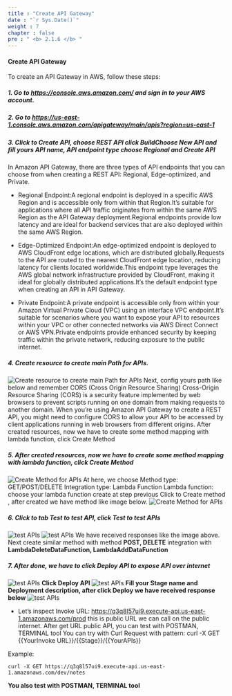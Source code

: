 ```yaml
---
title : "Create API Gateway"
date : "`r Sys.Date()`"
weight : 7
chapter : false
pre : " <b> 2.1.6 </b> "
---
```



#### Create API Gateway
To create an API Gateway in AWS, follow these steps:

##### 1. Go to https://console.aws.amazon.com/ and sign in to your AWS account.
##### 2. Go to https://us-east-1.console.aws.amazon.com/apigateway/main/apis?region=us-east-1
##### 3. Click to Create API, choose REST API click BuildChoose New API and fill yours API name, API endpoint type choose Regional and Create API

In Amazon API Gateway, there are three types of API endpoints that you can choose from when creating a REST API: Regional, Edge-optimized, and Private.

+ Regional Endpoint:A regional endpoint is deployed in a specific AWS Region and is accessible only from within that Region.It’s suitable for applications where all API traffic originates from within the same AWS Region as the API Gateway deployment.Regional endpoints provide low latency and are ideal for backend services that are also deployed within the same AWS Region.

+ Edge-Optimized Endpoint:An edge-optimized endpoint is deployed to AWS CloudFront edge locations, which are distributed globally.Requests to the API are routed to the nearest CloudFront edge location, reducing latency for clients located worldwide.This endpoint type leverages the AWS global network infrastructure provided by CloudFront, making it ideal for globally distributed applications.It’s the default endpoint type when creating an API in API Gateway.

+ Private Endpoint:A private endpoint is accessible only from within your Amazon Virtual Private Cloud (VPC) using an interface VPC endpoint.It’s suitable for scenarios where you want to expose your API to resources within your VPC or other connected networks via AWS Direct Connect or AWS VPN.Private endpoints provide enhanced security by keeping traffic within the private network, reducing exposure to the public internet.
##### 4. Create resource to create main Path for APIs.
![Create resource to create main Path for APIs](/aws-stutdy-group-workshop/images/2/CreateAPIGW1.jpeg?featherlight=false&width=80pc)
Next, config yours path like below and remember CORS (Cross Origin Resource Sharing)
Cross-Origin Resource Sharing (CORS) is a security feature implemented by web browsers to prevent scripts running on one domain from making requests to another domain. When you’re using Amazon API Gateway to create a REST API, you might need to configure CORS to allow your API to be accessed by client applications running in web browsers from different origins.
After created resources, now we have to create some method mapping with lambda function, click Create Method
##### 5. After created resources, now we have to create some method mapping with lambda function, click Create Method
![Create Method for APIs](/aws-stutdy-group-workshop/images/2/CreateAPIGW2.jpeg?featherlight=false&width=80pc)
At here, we choose
Method type: GET/POST/DELETE
Integration type: Lambda Function
Lambda function: choose your lambda function create at step previous
Click to Create method , after created we have method like image below.
![Create Method for APIs](/aws-stutdy-group-workshop/images/2/CreateAPIGW3.jpeg?featherlight=false&width=80pc)
##### 6. Click to tab Test to test API, click Test to test APIs
![test APIs](/aws-stutdy-group-workshop/images/2/CreateAPIGW4.jpeg?featherlight=false&width=80pc)
![test APIs](/aws-stutdy-group-workshop/images/2/CreateAPIGW5.jpeg?featherlight=false&width=80pc)
We have received responses like the image above. Next create similar method with method **POST, DELETE** integration with **LambdaDeleteDataFunction, LambdaAddDataFunction**
##### 7. After done, we have to click Deploy API to expose API over internet
![test APIs](/aws-stutdy-group-workshop/images/2/Deploy5.jpeg?featherlight=false&width=50pc)
**Click Deploy API** 
![test APIs](/aws-stutdy-group-workshop/images/2/Deploy1.jpeg?featherlight=false&width=50pc)
**Fill your Stage name and Deployment description, after click Deploy we have received response below**
![test APIs](/aws-stutdy-group-workshop/images/2/Deploy3.jpeg?featherlight=false&width=50pc)

- Let’s inspect Invoke URL: https://q3q8l57ui9.execute-api.us-east-1.amazonaws.com/prod this is public URL we can call on the public internet.
After get URL public API, you can test with POSTMAN, TERMINAL tool
You can try with Curl Request with pattern: curl -X GET {{YourInvoke URL}}/{{Stage}}/{{YourAPIs}}

Example: 

    curl -X GET https://q3q8l57ui9.execute-api.us-east-1.amazonaws.com/dev/notes

**You also test with POSTMAN, TERMINAL tool**